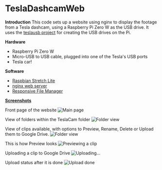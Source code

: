 # TeslaDashcamWeb

**Introduction**
This code sets up a website using nginx to display the footage from a Tesla dashcam, using a Raspberry Pi Zero W as the USB drive. It uses the [teslausb project](https://github.com/cimryan/teslausb) for creating the USB drives on the Pi. 

**Hardware**
* Raspberry Pi Zero W
* Micro-USB to USB cable, plugged into one of the Tesla's USB ports
* Tesla car!

**Software**
* [Raspbian Stretch Lite](https://downloads.raspberrypi.org/raspbian_lite_latest)
* [nginx web server](https://www.nginx.com/resources/wiki/)
* [Responsive File Manager](https://www.responsivefilemanager.com/)

**[Screenshots](https://imgur.com/a/JcjnGYA)**

Front page of the website
![Main page](https://i.imgur.com/3kkqZfe.png)

View of folders within the TeslaCam folder
![Folder view](https://i.imgur.com/0Jm7qqu.png)

View of clips available, with options to Preview, Rename, Delete or Upload them to Google Drive.
![Folder view](https://i.imgur.com/3UusX2P.png)

This is how Preview looks
![Previewing a clip](https://i.imgur.com/hhtgNjC.png)

Uploading a clip to Google Drive
![Uploading...](https://i.imgur.com/um2Pbmr.png)

Upload status after it is done
![Upload done](https://i.imgur.com/O0NRdr8.png)
